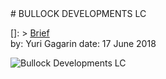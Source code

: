 
<link rel="stylesheet" type="text/css" href="../../assets/style.css">
# BULLOCK DEVELOPMENTS LC

[]: >
[Brief](Brief.md)  
by:  Yuri Gagarin
date:  17 June 2018

![Bullock Developments LC](Bullock_Developments_LC.jpg)
